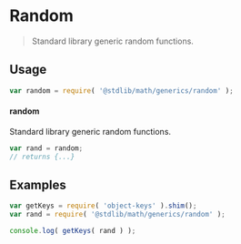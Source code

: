 # Random

> Standard library generic random functions.


<section class="usage">

## Usage

``` javascript
var random = require( '@stdlib/math/generics/random' );
```

#### random

Standard library generic random functions.

``` javascript
var rand = random;
// returns {...}
```

</section>

<!-- /.usage -->


<section class="examples">

## Examples

<!-- TODO: better examples -->

``` javascript
var getKeys = require( 'object-keys' ).shim();
var rand = require( '@stdlib/math/generics/random' );

console.log( getKeys( rand ) );
```

</section>

<!-- /.examples -->


<section class="links">

</section>

<!-- /.links -->
